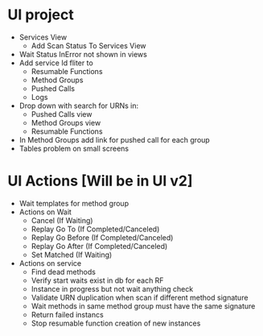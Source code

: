﻿# UI project
* Services View
	* Add Scan Status To Services View
* Wait Status InError not shown in views
* Add service Id fliter to
	* Resumable Functions
	* Method Groups
	* Pushed Calls
	* Logs
* Drop down with search for URNs in:
	* Pushed Calls view
	* Method Groups view
	* Resumable Functions 
* In Method Groups add link for pushed call for each group
* Tables problem on small screens
	


# UI Actions [Will be in UI v2]
* Wait templates for method group
* Actions on Wait 
	* Cancel (If Waiting)
	* Replay Go To (If Completed/Canceled)
	* Replay Go Before (If Completed/Canceled)
	* Replay Go After (If Completed/Canceled)
	* Set Matched (If Waiting)
* Actions on service
	* Find dead methods
	* Verify start waits exist in db for each RF
	* Instance in progress but not wait anything check
	* Validate URN duplication when scan if different method signature
	* Wait methods in same method group must have the same signature
	* Return failed instancs
	* Stop resumable function creation of new instances
